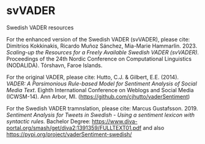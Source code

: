 # svVADER
Swedish VADER resources

For the enhanced version of the Swedish VADER (svVADER), please cite:
Dimitrios Kokkinakis, Ricardo Muñoz Sánchez, Mia-Marie Hammarlin. 2023. _Scaling-up the Resources for a Freely Available Swedish VADER (svVADER)._ Proceedings of the 24th Nordic Conference on Computational Linguistics (NODALIDA). Tórshavn, Faroe Islands.

For the original VADER, please cite: 
Hutto, C.J. & Gilbert, E.E. (2014). _VADER: A Parsimonious Rule-based Model for Sentiment Analysis of Social Media Text_. Eighth International Conference on Weblogs and Social Media (ICWSM-14). Ann Arbor, MI. (https://github.com/cjhutto/vaderSentiment)

For the Swedish VADER tramnslation, please cite: 
Marcus Gustafsson. 2019. _Sentiment Analysis for Tweets in Swedish - Using a sentiment lexicon with syntactic rules._ Bachelor Degree: https://www.diva-portal.org/smash/get/diva2:1391359/FULLTEXT01.pdf and also https://pypi.org/project/vaderSentiment-swedish/
